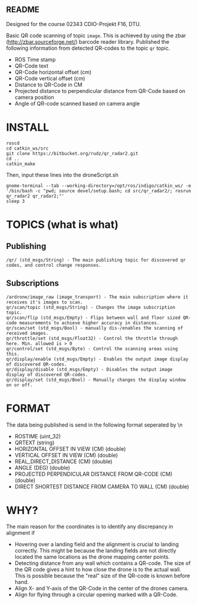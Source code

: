 ## README ##

Designed for the course 02343 CDIO-Projekt F16, DTU.

Basic QR code scanning of topic `image`. This is achieved by using the zbar (http://zbar.sourceforge.net/) barcode reader library.
Published the following information from detected QR-codes to the topic `qr` topic.

* ROS Time stamp
* QR-Code text
* QR-Code horizontal offset (cm)
* QR-Code vertical offset (cm)
* Distance to QR-Code in CM
* Projected distance to perpendicular distance from QR-Code based on camera position
* Angle of QR-code scanned based on camera angle


# INSTALL #

```
roscd
cd catkin_ws/src
git clone https://bitbucket.org/rudz/qr_radar2.git
cd ..
catkin_make
```

Then, input these lines into the droneScript.sh

```
gnome-terminal --tab --working-directory=/opt/ros/indigo/catkin_ws/ -e '/bin/bash -c "pwd; source devel/setup.bash; cd src/qr_radar2/; rosrun qr_radar2 qr_radar2;"'
sleep 3
```

# TOPICS (what is what) #

## Publishing ##

```
/qr/ (std_msgs/String) - The main publishing topic for discovered qr codes, and control change responses.
```

## Subscriptions ##


```
/ardrone/image_raw (image_transport) - The main subscription where it receives it's images to scan.
qr/scan/topic (std_msgs/String) - Changes the image subscription topic.
qr/scan/flip (std_msgs/Empty) - Flips between wall and floor sized QR-code measurements to achieve higher accuracy in distances.
qr/scan/set (std_msgs/Bool) - manually dis-/enables the scanning of received images.
qr/throttle/set (std_msgs/Float32) - Control the throttle through here. Min. allowed is > 0
qr/control/set (std_msgs/Byte) - Control the scanning areas using this.
qr/display/enable (std_msgs/Empty) - Enables the output image display of discovered QR-codes.
qr/display/disable (std_msgs/Empty) - Disables the output image display of discovered QR-codes.
qr/display/set (std_msgs/Bool) - Manually changes the display window on or off.
```






# FORMAT #

The data being published is send in the following format seperated by \n

* ROSTIME (uint_32)
* QRTEXT (string)
* HORIZONTAL OFFSET IN VIEW (CM) (double)
* VERTICAL OFFSET IN VIEW (CM) (double)
* REAL_DIRECT_DISTANCE (CM) (double)
* ANGLE (DEG) (double)
* PROJECTED PERPENDICULAR DISTANCE FROM QR-CODE (CM) (double)
* DIRECT SHORTEST DISTANCE FROM CAMERA TO WALL (CM) (double)

# WHY? #
The main reason for the coordinates is to identify any discrepancy in alignment if

* Hovering over a landing field and the alignment is crucial to landing correctly. This might be because the landing fields are not directly located the same locations as the drone mapping center points.
* Detecting distance from any wall which contains a QR-code. The size of the QR code gives a hint to how close the drone is to the actual wall. This is possible because the "real" size of the QR-code is known before hand.
* Align X- and Y-axis of the QR-Code in the center of the drones camera.
* Align for flying through a circular opening marked with a QR-Code.